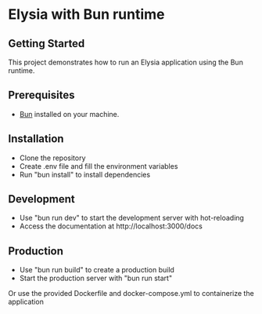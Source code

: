# Elysia with Bun runtime

## Getting Started

This project demonstrates how to run an Elysia application using the Bun runtime.

## Prerequisites

- [Bun](https://bun.sh/) installed on your machine.

## Installation

- Clone the repository
- Create .env file and fill the environment variables
- Run "bun install" to install dependencies

## Development

- Use "bun run dev" to start the development server with hot-reloading
- Access the documentation at http://localhost:3000/docs

## Production

- Use "bun run build" to create a production build
- Start the production server with "bun run start"

Or use the provided Dockerfile and docker-compose.yml to containerize the application
